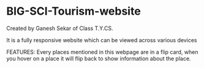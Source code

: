 # BIG-SCI-Tourism-website
Created by Ganesh Sekar of Class T.Y.CS. 




It is a fully responsive website which can be viewed across various devices  






FEATURES: Every places mentioned in this webpage are in a flip card, when you hover on a place it will flip back to show information about the place.
